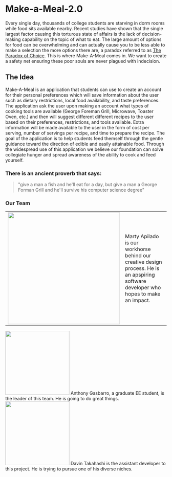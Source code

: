 # Make-a-Meal-2.0
Every single day, thousands of college students are starving in dorm rooms while food sits available nearby. Recent studies have shown that the single largest factor causing this torturous state of affairs is the lack of decision-making capability on the topic of what to eat. The large amount of options for food can be overwhelming and can actually cause you to be less able to make a selection the more options there are, a paradox referred to as [The Paradox of Choice](https://en.wikipedia.org/wiki/The_Paradox_of_Choice). This is where Make-A-Meal comes in. We want to create a safety net ensuring these poor souls are never plagued with indecision. 

## The Idea
Make-A-Meal is an application that students can use to create an account for their personal preferences which will save information about the user such as dietary restrictions, local food availability, and taste preferences. The application ask the user upon making an account what types of cooking tools are available (George Foreman Grill, Microwave, Toaster Oven, etc.) and then will suggest different different recipes to the user based on their preferences, restrictions, and tools available. Extra information will be made available to the user in the form of cost per serving, number of servings per recipe, and time to prepare the recipe. The goal of the application is to help students feed themself through the gentle guidance toward the direction of edible and easily attainable food. Through the widespread use of this application we believe our foundation can solve collegiate hunger and spread awareness of the ability to cook and feed yourself. 

### There is an ancient proverb that says: 
<blockquote>
"give a man a fish and he'll eat for a day, but give a man a George Forman Grill and he'll survive his computer science degree"
  </blockquote>
  
### Our Team
<table>
  <tr>
    <td width="123">
<img height="350" width="350" src="https://avatars1.githubusercontent.com/u/33167577?s=460&v=4"/>
      </td>
    <td>
      Marty Apilado is our workhorse behind our creative design process. He is an apspiring software developer who hopes to make an impact.
    </td>
    </tr>
</table>

<img height="200" width="200" src="https://avatars0.githubusercontent.com/u/19947797?s=460&v=4"/> 
Anthony Gasbarro, a graduate EE student, is the leader of this team. He is going to do great things.

<img height="200" width="200"  src="https://avatars2.githubusercontent.com/u/21329545?s=460&v=4"/> 
Davin Takahashi is the assistant developer to this project. He is trying to pursue one of his diverse niches.
